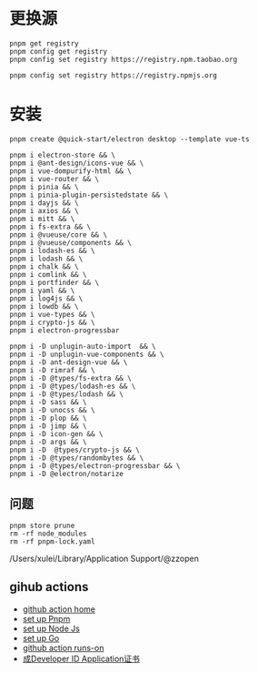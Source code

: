 # 更换源
```shell
pnpm get registry
pnpm config get registry
pnpm config set registry https://registry.npm.taobao.org

pnpm config set registry https://registry.npmjs.org
```

# 安装
```shell
pnpm create @quick-start/electron desktop --template vue-ts

pnpm i electron-store && \
pnpm i @ant-design/icons-vue && \
pnpm i vue-dompurify-html && \
pnpm i vue-router && \
pnpm i pinia && \
pnpm i pinia-plugin-persistedstate && \
pnpm i dayjs && \
pnpm i axios && \
pnpm i mitt && \
pnpm i fs-extra && \
pnpm i @vueuse/core && \
pnpm i @vueuse/components && \
pnpm i lodash-es && \
pnpm i lodash && \
pnpm i chalk && \
pnpm i comlink && \
pnpm i portfinder && \
pnpm i yaml && \
pnpm i log4js && \
pnpm i lowdb && \
pnpm i vue-types && \
pnpm i crypto-js && \
pnpm i electron-progressbar

pnpm i -D unplugin-auto-import  && \
pnpm i -D unplugin-vue-components && \
pnpm i -D ant-design-vue && \
pnpm i -D rimraf && \
pnpm i -D @types/fs-extra && \
pnpm i -D @types/lodash-es && \
pnpm i -D @types/lodash && \
pnpm i -D sass && \
pnpm i -D unocss && \
pnpm i -D plop && \
pnpm i -D jimp && \
pnpm i -D icon-gen && \
pnpm i -D args && \
pnpm i -D  @types/crypto-js && \
pnpm i -D @types/randombytes && \
pnpm i -D @types/electron-progressbar && \
pnpm i -D @electron/notarize
```

## 问题
```shell
pnpm store prune
rm -rf node_modules
rm -rf pnpm-lock.yaml
```
/Users/xulei/Library/Application Support/@zzopen

## gihub actions
- [github action home](https://docs.github.com/zh/actions/deployment/targeting-different-environments/using-environments-for-deployment)
- [set up Pnpm](https://github.com/marketplace/actions/setup-pnpm)
- [set up Node Js](https://github.com/marketplace/actions/setup-node-js-environment)
- [set up Go](https://github.com/marketplace/actions/setup-go-environment)
- [github action runs-on](https://docs.github.com/zh/actions/using-workflows/workflow-syntax-for-github-actions#jobsjob_idruns-on)
- [成Developer ID Application证书](https://developer.apple.com/account/resources/certificates/add)
